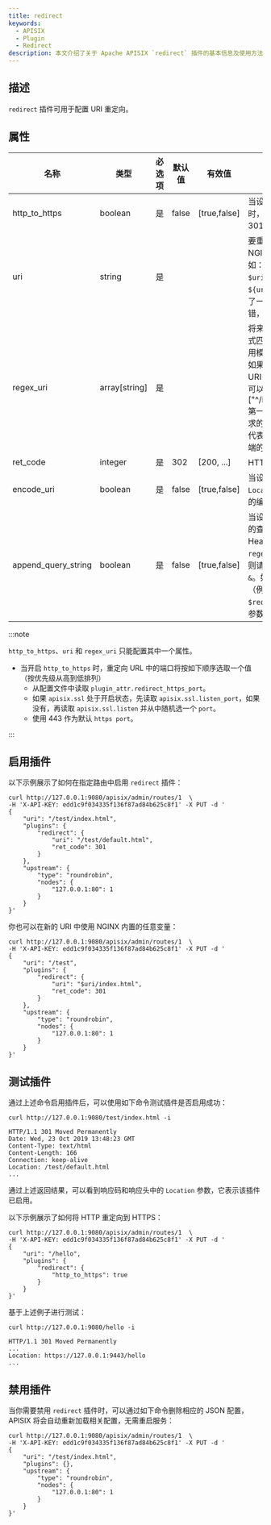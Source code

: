 ```yaml
---
title: redirect
keywords:
  - APISIX
  - Plugin
  - Redirect
description: 本文介绍了关于 Apache APISIX `redirect` 插件的基本信息及使用方法。
---
```


<!--
#
# Licensed to the Apache Software Foundation (ASF) under one or more
# contributor license agreements.  See the NOTICE file distributed with
# this work for additional information regarding copyright ownership.
# The ASF licenses this file to You under the Apache License, Version 2.0
# (the "License"); you may not use this file except in compliance with
# the License.  You may obtain a copy of the License at
#
#     http://www.apache.org/licenses/LICENSE-2.0
#
# Unless required by applicable law or agreed to in writing, software
# distributed under the License is distributed on an "AS IS" BASIS,
# WITHOUT WARRANTIES OR CONDITIONS OF ANY KIND, either express or implied.
# See the License for the specific language governing permissions and
# limitations under the License.
#
-->

## 描述

`redirect` 插件可用于配置 URI 重定向。

## 属性

| 名称                  | 类型            | 必选项 | 默认值   | 有效值          | 描述                                                                                                                                                                                                  |
|---------------------|---------------|-----|-------|--------------|-----------------------------------------------------------------------------------------------------------------------------------------------------------------------------------------------------|
| http_to_https       | boolean       | 是   | false | [true,false] | 当设置为 `true` 并且请求是 HTTP 时，它将被重定向具有相同 URI 和 301 状态码的 HTTPS。                                                                                                                                           |
| uri                 | string        | 是   |       |              | 要重定向到的 URI，可以包含 NGINX 变量。例如：`/test/index.htm`, `$uri/index.html`，`${uri}/index.html`。如果你引入了一个不存在的变量，它不会报错，而是将其视为一个空变量。                                                                              |
| regex_uri           | array[string] | 是   |       |              | 将来自客户端的 URL 与正则表达式匹配并重定向。当匹配成功后使用模板替换发送重定向到客户端，如果未匹配成功会将客户端请求的 URI 转发至上游。 和 `regex_uri` 不可以同时存在。例如：["^/iresty/(.)/(.)/(.*)","/$1-$2-$3"] 第一个元素代表匹配来自客户端请求的 URI 正则表达式，第二个元素代表匹配成功后发送重定向到客户端的 URI 模板。 |
| ret_code            | integer       | 是   | 302   | [200, ...]   | HTTP 响应码                                                                                                                                                                                            |
| encode_uri          | boolean       | 是   | false | [true,false] | 当设置为 `true` 时，对返回的 `Location` Header 按照 [RFC3986](https://datatracker.ietf.org/doc/html/rfc3986)的编码格式进行编码。                                                                                          |
| append_query_string | boolean       | 是   | false | [true,false] | 当设置为 `true` 时，将原始请求中的查询字符串添加到 `Location` Header。如果已配置 `uri` 或 `regex_uri` 已经包含查询字符串，则请求中的查询字符串将附加一个`&`。如果你已经处理过查询字符串（例如，使用 NGINX 变量 `$request_uri`），请不要再使用该参数以避免重复。                                 |

:::note

`http_to_https`、`uri` 和 `regex_uri` 只能配置其中一个属性。

* 当开启 `http_to_https` 时，重定向 URL 中的端口将按如下顺序选取一个值（按优先级从高到低排列）
  * 从配置文件中读取 `plugin_attr.redirect_https_port`。
  * 如果 `apisix.ssl` 处于开启状态，先读取 `apisix.ssl.listen_port`，如果没有，再读取 `apisix.ssl.listen` 并从中随机选一个 `port`。
  * 使用 443 作为默认 `https port`。

:::

## 启用插件

以下示例展示了如何在指定路由中启用 `redirect` 插件：

```shell
curl http://127.0.0.1:9080/apisix/admin/routes/1  \
-H 'X-API-KEY: edd1c9f034335f136f87ad84b625c8f1' -X PUT -d '
{
    "uri": "/test/index.html",
    "plugins": {
        "redirect": {
            "uri": "/test/default.html",
            "ret_code": 301
        }
    },
    "upstream": {
        "type": "roundrobin",
        "nodes": {
            "127.0.0.1:80": 1
        }
    }
}'
```

你也可以在新的 URI 中使用 NGINX 内置的任意变量：

```shell
curl http://127.0.0.1:9080/apisix/admin/routes/1  \
-H 'X-API-KEY: edd1c9f034335f136f87ad84b625c8f1' -X PUT -d '
{
    "uri": "/test",
    "plugins": {
        "redirect": {
            "uri": "$uri/index.html",
            "ret_code": 301
        }
    },
    "upstream": {
        "type": "roundrobin",
        "nodes": {
            "127.0.0.1:80": 1
        }
    }
}'
```

## 测试插件

通过上述命令启用插件后，可以使用如下命令测试插件是否启用成功：

```shell
curl http://127.0.0.1:9080/test/index.html -i
```

```
HTTP/1.1 301 Moved Permanently
Date: Wed, 23 Oct 2019 13:48:23 GMT
Content-Type: text/html
Content-Length: 166
Connection: keep-alive
Location: /test/default.html
...
```

通过上述返回结果，可以看到响应码和响应头中的 `Location` 参数，它表示该插件已启用。

以下示例展示了如何将 HTTP 重定向到 HTTPS：

```shell
curl http://127.0.0.1:9080/apisix/admin/routes/1  \
-H 'X-API-KEY: edd1c9f034335f136f87ad84b625c8f1' -X PUT -d '
{
    "uri": "/hello",
    "plugins": {
        "redirect": {
            "http_to_https": true
        }
    }
}'
```

基于上述例子进行测试：

```shell
curl http://127.0.0.1:9080/hello -i
```

```
HTTP/1.1 301 Moved Permanently
...
Location: https://127.0.0.1:9443/hello
...
```

## 禁用插件

当你需要禁用 `redirect` 插件时，可以通过如下命令删除相应的 JSON 配置，APISIX 将会自动重新加载相关配置，无需重启服务：

```shell
curl http://127.0.0.1:9080/apisix/admin/routes/1  \
-H 'X-API-KEY: edd1c9f034335f136f87ad84b625c8f1' -X PUT -d '
{
    "uri": "/test/index.html",
    "plugins": {},
    "upstream": {
        "type": "roundrobin",
        "nodes": {
            "127.0.0.1:80": 1
        }
    }
}'
```
